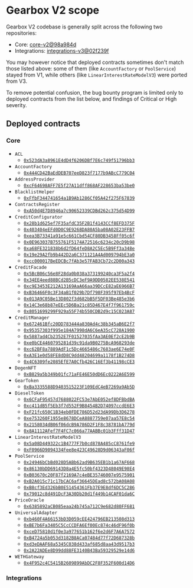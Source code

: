 # Gearbox V2 scope

Gearbox V2 codebase is generally split across the following two repositories:

- Core: [core-v2@98a984d](https://github.com/Gearbox-protocol/core-v2/tree/98a984d37fa590e89ff976fe9e2a523b217d50ef)
- Integrations: [integrations-v3@02f239f](https://github.com/Gearbox-protocol/integrations-v3/tree/02f239fee250fb11b16a28974e71e73264de50b2)

You may however notice that deployed contracts sometimes don't match those listed above: some of them (like `AccountFactory` or `PoolService`) stayed from V1, while others (like `LinearInterestRateModelV3`) were ported from V3.

To remove potential confusion, the bug bounty program is limited only to deployed contracts from the list below, and findings of Critical or High severity.

## Deployed contracts

### Core

- `ACL`
  - [`0x523dA3a8961E4dD4f6206DBf7E6c749f51796bb3`](https://etherscan.io/address/0x523dA3a8961E4dD4f6206DBf7E6c749f51796bb3)
- `AccountFactory`
  - [`0x444CD42BaEdDEB707eeD823f7177b9ABcC779C04`](https://etherscan.io/address/0x444CD42BaEdDEB707eeD823f7177b9ABcC779C04)
- `AddressProvider`
  - [`0xcF64698AFF7E5f27A11dff868AF228653ba53be0`](https://etherscan.io/address/0xcF64698AFF7E5f27A11dff868AF228653ba53be0)
- `BlacklistHelper`
  - [`0xFfbF344741654a1B9Ab1286Cf05A42f275F67839`](https://etherscan.io/address/0xFfbF344741654a1B9Ab1286Cf05A42f275F67839)
- `ContractsRegister`
  - [`0xA50d4E7D8946a7c90652339CDBd262c375d54D99`](https://etherscan.io/address/0xA50d4E7D8946a7c90652339CDBd262c375d54D99)
- `CreditConfigurator`
  - [`0x28b1d625ef7F35afdC35F2B1f4143CCf8EFD375F`](https://etherscan.io/address/0x28b1d625ef7F35afdC35F2B1f4143CCf8EFD375F)
  - [`0x403404eEFd0D0C9E9268DA80A5ba08A02E23FFB7`](https://etherscan.io/address/0x403404eEFd0D0C9E9268DA80A5ba08A02E23FFB7)
  - [`0xea3B73341a91e5c661Cbd54CF80DB3458Ff05c6f`](https://etherscan.io/address/0xea3B73341a91e5c661Cbd54CF80DB3458Ff05c6f)
  - [`0x0E963037B755761F5174A72516c6234c20cD9b98`](https://etherscan.io/address/0x0E963037B755761F5174A72516c6234c20cD9b98)
  - [`0xa68FE321838b6d2fD64feD8A2C5Ec5B9Ff3a348e`](https://etherscan.io/address/0xa68FE321838b6d2fD64feD8A2C5Ec5B9Ff3a348e)
  - [`0x19e29A2fb9b442D2a6C371121A4Ad009794bE3a0`](https://etherscan.io/address/0x19e29A2fb9b442D2a6C371121A4Ad009794bE3a0)
  - [`0xcc000017BeEDCBc7fAb3e57FAB3Cb72c2D00a343`](https://etherscan.io/address/0xcc000017BeEDCBc7fAb3e57FAB3Cb72c2D00a343)
- `CreditFacade`
  - [`0x5BcB06c56e8F28da0b038a373199240ca3F5a2f4`](https://etherscan.io/address/0x5BcB06c56e8F28da0b038a373199240ca3F5a2f4) 
  - [`0x34EE4eed88BCd2B5cDC3eF9A9DD0582EE538E541`](https://etherscan.io/address/0x34EE4eed88BCd2B5cDC3eF9A9DD0582EE538E541)
  - [`0xc9E3453E212A13169AaA66aa39DCcE82aE6966B7`](https://etherscan.io/address/0xc9E3453E212A13169AaA66aa39DCcE82aE6966B7)
  - [`0xB36466F0c3F34aB1f029b7Df798F395f97Eb4BcF`](https://etherscan.io/address/0xB36466F0c3F34aB1f029b7Df798F395f97Eb4BcF)
  - [`0x013A9C05Be13D802f3d682bB5F5DF03Be485e3b6`](https://etherscan.io/address/0x013A9C05Be13D802f3d682bB5F5DF03Be485e3b6)
  - [`0x14C3e68b87eEEc5D6Ba21c85D467E4f7f961759c`](https://etherscan.io/address/0x14C3e68b87eEEc5D6Ba21c85D467E4f7f961759c)
  - [`0x8051699299F929a55F74b550CDB2d9c15C023A87`](https://etherscan.io/address/0x8051699299F929a55F74b550CDB2d9c15C023A87)
- `CreditManager`
  - [`0x672461Bfc20DD783444a830Ad4c38b345aB6E2f7`](https://etherscan.io/address/0x672461Bfc20DD783444a830Ad4c38b345aB6E2f7)
  - [`0x95357303f995e184A7998dA6C6eA35cC728A1900`](https://etherscan.io/address/0x95357303f995e184A7998dA6C6eA35cC728A1900)
  - [`0x5887ad4Cb2352E7F01527035fAa3AE0Ef2cE2b9B`](https://etherscan.io/address/0x5887ad4Cb2352E7F01527035fAa3AE0Ef2cE2b9B)
  - [`0xe0bCE4460795281d39c91da9B0275BcA968293de`](https://etherscan.io/address/0xe0bCE4460795281d39c91da9B0275BcA968293de)
  - [`0xc62BF8a7889AdF1c5Dc4665486c7683ae6E74e0F`](https://etherscan.io/address/0xc62BF8a7889AdF1c5Dc4665486c7683ae6E74e0F)
  - [`0xA3E1e0d58FE8dD8C9dd48204699a1178f1B274D8`](https://etherscan.io/address/0xA3E1e0d58FE8dD8C9dd48204699a1178f1B274D8)
  - [`0x4C6309fe2085EfE7A0Cfb426C16Ef3b41198cCE3`](https://etherscan.io/address/0x4C6309fe2085EfE7A0Cfb426C16Ef3b41198cCE3)
- `DegenNFT`
  - [`0xB829a5b349b01fc71aFE46E50dD6Ec0222A6E599`](https://etherscan.io/address/0xB829a5b349b01fc71aFE46E50dD6Ec0222A6E599)
- `GearToken`
  - [`0xBa3335588D9403515223F109EdC4eB7269a9Ab5D`](https://etherscan.io/address/0xBa3335588D9403515223F109EdC4eB7269a9Ab5D)
- `DieselToken`
  - [`0x6CFaF95457d7688022FC53e7AbE052ef8DFBbdBA`](https://etherscan.io/address/0x6CFaF95457d7688022FC53e7AbE052ef8DFBbdBA)
  - [`0xc411dB5f5Eb3f7d552F9B8454B2D74097ccdE6E3`](https://etherscan.io/address/0xc411dB5f5Eb3f7d552F9B8454B2D74097ccdE6E3)
  - [`0xF21fc650C1B34eb0FDE786D52d23dA99Db3D6278`](https://etherscan.io/address/0xF21fc650C1B34eb0FDE786D52d23dA99Db3D6278)
  - [`0xe753260F1955e8678DCeA8887759e07aa57E8c54`](https://etherscan.io/address/0xe753260F1955e8678DCeA8887759e07aa57E8c54)
  - [`0x2158034dB06f06dcB9A786D2F1F8c38781bA779d`](https://etherscan.io/address/0x2158034dB06f06dcB9A786D2F1F8c38781bA779d)
  - [`0x8A1112AFef7F4FC7c066a77AABBc01b3Fff31D47`](https://etherscan.io/address/0x8A1112AFef7F4FC7c066a77AABBc01b3Fff31D47)
- `LinearInterestRateModelV3`
  - [`0x5a08D449322c1B4777F7b0cd878A485cC8761fe9`](https://etherscan.io/address/0x5a08D449322c1B4777F7b0cd878A485cC8761fe9)
  - [`0xF0966D9094334Fee8e423C49628D9d06343aF06f`](https://etherscan.io/address/0xF0966D9094334Fee8e423C49628D9d06343aF06f)
- `PoolService`
  - [`0x24946bCbBd028D5ABb62ad9B635EB1b1a67AF668`](https://etherscan.io/address/0x24946bCbBd028D5ABb62ad9B635EB1b1a67AF668)
  - [`0x86130bDD69143D8a4E5fc50bf4323D48049E98E4`](https://etherscan.io/address/0x86130bDD69143D8a4E5fc50bf4323D48049E98E4)
  - [`0xB03670c20F87f2169A7c4eBE35746007e9575901`](https://etherscan.io/address/0xB03670c20F87f2169A7c4eBE35746007e9575901)
  - [`0xB2A015c71c17bCAC6af36645DEad8c572bA08A08`](https://etherscan.io/address/0xB2A015c71c17bCAC6af36645DEad8c572bA08A08)
  - [`0xB8cf3Ed326bB0E51454361Fb37E9E8df6DC5C286`](https://etherscan.io/address/0xB8cf3Ed326bB0E51454361Fb37E9E8df6DC5C286)
  - [`0x79012c8d491DcF3A30Db20d1f449b14CAF01da6C`](https://etherscan.io/address/0x79012c8d491DcF3A30Db20d1f449b14CAF01da6C)
- `PriceOracle`
  - [`0x6385892aCB085eaa24b745a712C9e682d80FF681`](https://etherscan.io/address/0x6385892aCB085eaa24b745a712C9e682d80FF681)
- `UniversalAdapter`
  - [`0xb460F4A66153bD3D059cEE424796EB213508d313`](https://etherscan.io/address/0xb460F4A66153bD3D059cEE424796EB213508d313)
  - [`0xBE7b6Fa3405C5CcCCDFA6Ef00Ec874c46dF96f0b`](https://etherscan.io/address/0xBE7b6Fa3405C5CcCCDFA6Ef00Ec874c46dF96f0b)
  - [`0xceD75810d1f0e3a977651b162f6e2d6F7A6A7572`](https://etherscan.io/address/0xceD75810d1f0e3a977651b162f6e2d6F7A6A7572)
  - [`0xB4724a5b053d3182B8ACa07484d77f72D687328b`](https://etherscan.io/address/0xB4724a5b053d3182B8ACa07484d77f72D687328b)
  - [`0xd3eDAAF68a5345C038d433af685d8aa43d9517b3`](https://etherscan.io/address/0xd3eDAAF68a5345C038d433af685d8aa43d9517b3)
  - [`0x2A22ADEe8D99dd88FE3140B43Ba59329529e14d6`](https://etherscan.io/address/0x2A22ADEe8D99dd88FE3140B43Ba59329529e14d6)
- `WETHGateway`
  - [`0x4F952c4C5415B2609899AbDC2F8F352F600d14D6`](https://etherscan.io/address/0x4F952c4C5415B2609899AbDC2F8F352F600d14D6)

### Integrations
